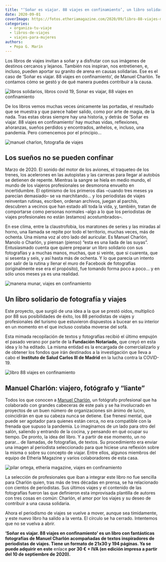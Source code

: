 ```yaml
---
title: "‘Soñar es viajar. 88 viajes en confinamiento’, un libro solidario de viajes y fotografía"
date: 2020-09-01
coverImage: https://fotos.etheriamagazine.com/2020/09/libro-88-viajes-manuel-charlon.jpg
categories: 
  - organiza-tu-viaje
  - libros-de-viajes
  - viajes-para-mujeres
authors: 
  - Pepa G. Marín
---
```


Los libros de viajes invitan a soñar y a disfrutar con sus imágenes de destinos cercanos 
y lejanos. También nos inspiran, nos entretienen, e, incluso, pueden aportar su granito 
de arena en causas solidarias. Ese es el caso de ‘Soñar es viajar. 88 viajes en 
confinamiento’, de Manuel Charlón. Te contamos cómo se gestó y de qué manera puedes 
contribuir a la causa. 

![libros solidarios, libros covid 19, Sonar es viajar, 88 viajes en confinamiento](https://fotos.etheriamagazine.com/2020/09/88-viajes-confinamiento.jpg "'Soñar es viajar. 88 viajes en confinamiento'.")

De los libros vemos muchas veces únicamente las portadas, el resultado que se muestra y 
que parece haber salido, como por arte de magia, de la nada. Tras estas obras siempre 
hay una historia, y detrás de ‘Soñar es viajar. 88 viajes en confinamiento’ hay muchas 
vidas, reflexiones, añoranzas, sueños perdidos y encontrados, anhelos, e, incluso, una 
pandemia. Pero comencemos por el principio... 

![manuel charlon, fotografia de viajes](https://fotos.etheriamagazine.com/2020/09/fotografia-88-viajes.jpg "Fotografía publicada en este libro solidario. © Manuel Charlón.")

## Los sueños no se pueden confinar

Marzo de 2020. El sonido del motor de los aviones, el traqueteo de los trenes, los 
acelerones en las autopistas y las carreras para llegar al autobús se detienen de 
repente. Mientras la sangre se hiela en medio mundo, el mundo de los viajeros 
profesionales se desmorona envuelto en incertidumbre. El optimismo de los primeros días 
–cuando tres meses ya parecían demasiado– se va marchitando... y los periodistas de 
viajes reinventan rutinas, escriben, ordenan archivos, juegan al parchís, descubren a 
vecinos que han estado allí toda la vida, y, también, tratan de comportarse como 
personas normales –algo a lo que los periodistas de viajes profesionales no están 
(estamos) acostumbrados–. 

En ese clima, entre la claustrofobia, los maratones de series y las miradas al horno, 
una llamada se repite por todo el territorio, muchas veces, más de ochenta. Una misma 
voz al otro lado del auricular. Es Manuel Charlón, Manolo o Charlón, y piensan (pienso) 
“esta es una liada de las suyas”. Entusiasmado cuenta que quiere preparar un libro 
solidario con sus fotografías y a muchas manos, muchas, que si veinte, que si cuarenta, 
que si sesenta y seis, y así hasta más de ochenta. Y lo que parecía un intento por salir 
de la rutina y llenar el muro de Facebook de fotografías (originalmente ese era el 
propósito), fue tomando forma poco a poco... y en sólo unos meses ya es una realidad. 

![manena munar, viajes en confinamiento](https://fotos.etheriamagazine.com/2020/09/manena-munar-libro-viajes.jpg "Texto de Manena Munar, colaboradora de Etheria Magazine.")

## Un libro solidario de fotografía y viajes

Este proyecto, que surgió de una idea a la que se prestó oídos, multiplicó por 88 sus 
posibilidades de éxito, los 88 periodistas de viajes y profesionales del turismo que 
estuvieron dispuestos a bucear en su interior en un momento en el que incluso costaba 
moverse del sofá. 

Esta mimada recopilación de textos y fotografías recibió el último empujón el pasado 
verano por parte de la **Fundación Notariado,** que creyó en esta idea y lo ha editado. 
La misma entidad es la encargada de comercializarlo y de obtener los fondos que irán 
destinados a la investigación que lleva a cabo el **Instituto de Salud Carlos III de 
Madrid** en la lucha contra la COVID-19. 

![libro 88 viajes en confinamiento](https://fotos.etheriamagazine.com/2020/09/libro-88-viajes-manuel-charlon.jpg "Manuel Charlón posa con su libro.")

## Manuel Charlón: viajero, fotógrafo y “liante”

Todos los que conocen a [Manuel Charlón](https://www.instagram.com/charlon1963), un 
fotógrafo profesional que ha colaborado con grandes cabeceras de este país y se ha 
involucrado en proyectos de un buen número de organizaciones sin ánimo de lucro, 
coincidirán en que su cabeza nunca se detiene. Ese frenesí mental, que puede ser 
agotador para quienes están cerca, no era compatible con la frenada que supuso la 
pandemia. Lo imaginamos de un lado para otro del salón, saliendo y entrando de la 
cocina, y pensando en qué ocupar su tiempo. De pronto, la idea del libro. Y a partir de 
ese momento, un no parar... de llamadas, de fotografías, de textos. Su procedimiento era 
enviar una imagen al periodista seleccionado para que hiciese una reflexión sobre la 
misma o sobre su concepto de viajar. Entre ellos, algunos miembros del equipo de Etheria 
Magazine y varios colaboradores de esta casa. 

![pilar ortega, etheria magazine, viajes en confinamiento](https://fotos.etheriamagazine.com/2020/09/pilar-ortega-libro-viajes.jpg "Contribución de Pilar Ortega, coordinadora de Cultura en Etheria Magazine.")

La selección de profesionales que iban a integrar este libro no fue sencilla para 
Charlón quien, tras más de tres décadas en prensa, se ha relacionado con cientos de 
periodistas. Sus últimos viajes y el contenido de las fotografías fueron las que 
definieron esta improvisada plantilla de autores con tres cosas en común: Charlón, el 
amor por los viajes y su deseo de contribuir a una causa solidaria. 

Ahora el periodismo de viajes se vuelve a mover, aunque sea tímidamente, y este nuevo 
libro ha salido a la venta. El círculo se ha cerrado. Intentemos que no se vuelva a 
abrir. 

**‘Soñar es viajar. 88 viajes en confinamiento’ es un libro con fantásticas fotografías 
de Manuel Charlón acompañadas de textos inspiradores de periodistas de viajes. Tiene un 
formato de 21x30 y 194 páginas. Ya se puede adquirir en este** enlace **por 30 € + IVA 
(en edición impresa a partir del 10 de septiembre de 2020).**
